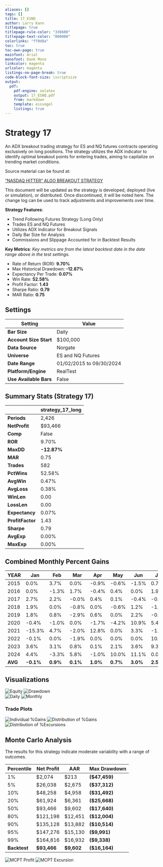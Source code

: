 ```yaml
---
aliases: []
tags: []
title: 17_ESNQ
author: Larry Kann
titlepage: true
titlepage-rule-color: "336600"
titlepage-text-color: "000000"
colorlinks: "ff0d8a"
toc: true
toc-own-page: true
mainfont: Arial
monofont: Dank Mono
linkcolor: magenta
urlcolor: magenta
listings-no-page-break: true
code-block-font-size: \scriptsize
output:
  pdf:
    pdf-engine: xelatex
    output: 17_ESNQ.pdf
    from: markdown
    template: eisvogel
    listings: true
---
```

# Strategy 17

An ADX breakout trading strategy for ES and NQ futures contracts operating exclusively on long positions. The strategy utilizes the ADX indicator to identify optimal breakout points for entering trades, aiming to capitalize on trending market conditions.

Source material can be found at:

[“NASDAQ HITTER” ALGO BREAKOUT STRATEGY](https://www.youtube.com/watch?v=eq7alcWRJpA&t=68s)

This document will be updated as the strategy is developed, deployed (live or simulation), or distributed. Once discontinued, it will be noted here. The change log can be used to track adjustments and improvements over time.

**Strategy Features**:

- Trend Following Futures Strategy (Long Only)
- Trades ES and NQ Futures
- Utilizes ADX Indicator for Breakout Signals
- Daily Bar Size for Analysis
- Commissions and Slippage Accounted for in Backtest Results

**Key Metrics**: _Key metrics are from the latest backtest date in the date range above in the test settings._

- Rate of Return (ROR): **9.70%**
- Max Historical Drawdown: **-12.87%**
- Expectancy Per Trade: **0.07%**
- Win Rate: **52.58%**
- Profit Factor: **1.43**
- Sharpe Ratio: **0.79**
- MAR Ratio: **0.75**

## Settings

| Setting                | Value                    |
| ---------------------- | ------------------------ |
| **Bar Size**           | Daily                    |
| **Account Size Start** | $100,000                 |
| **Data Source**        | Norgate                  |
| **Universe**           | ES and NQ Futures        |
| **Date Range**         | 01/02/2015 to 09/30/2024 |
| **Platform/Engine**    | RealTest                 |
| **Use Available Bars** | False                    |

## Summary Stats (Strategy 17)

|                  | strategy_17_long |
| ---------------- | ---------------- |
| **Periods**      | 2,426            |
| **NetProfit**    | $93,466          |
| **Comp**         | False            |
| **ROR**          | 9.70%            |
| **MaxDD**        | **-12.87%**      |
| **MAR**          | 0.75             |
| **Trades**       | 582              |
| **PctWins**      | 52.58%           |
| **AvgWin**       | 0.47%            |
| **AvgLoss**      | 0.38%            |
| **WinLen**       | 0.00             |
| **LossLen**      | 0.00             |
| **Expectancy**   | 0.07%            |
| **ProfitFactor** | 1.43             |
| **Sharpe**       | 0.79             |
| **AvgExp**       | 0.00%            |
| **MaxExp**       | 0.00%            |

## Combined Monthly Percent Gains

| YEAR    | Jan       | Feb      | Mar      | Apr      | May      | Jun      | Jul      | Aug      | Sep       | Oct      | Nov      | Dec      | **TOTAL** | MaxDD     |
| ------- | --------- | -------- | -------- | -------- | -------- | -------- | -------- | -------- | --------- | -------- | -------- | -------- | --------- | --------- |
| 2015    | 0.0%      | 3.7%     | 0.0%     | -0.9%    | -0.6%    | -1.5%    | 0.7%     | 0.0%     | 0.0%      | 0.5%     | 0.0%     | -0.4%    | **1.4%**  | -3.4%     |
| 2016    | 0.0%      | -1.3%    | 1.7%     | -0.4%    | 0.4%     | 0.0%     | 1.9%     | 0.0%     | -0.6%     | -1.7%    | -1.0%    | -0.5%    | **-1.3%** | -4.3%     |
| 2017    | 2.7%      | 2.2%     | -0.0%    | 0.4%     | 0.1%     | -0.4%    | -0.2%    | 0.8%     | -0.1%     | 2.6%     | -1.0%    | 0.6%     | **7.7%**  | -2.4%     |
| 2018    | 1.9%      | 0.0%     | -0.8%    | 0.0%     | -0.6%    | 1.2%     | -1.8%    | 4.2%     | -0.3%     | 0.0%     | 0.0%     | 0.0%     | **3.9%**  | -5.8%     |
| 2019    | 1.8%      | 0.8%     | -2.9%    | 0.6%     | 0.0%     | 2.2%     | -0.1%    | 0.0%     | 0.0%      | -2.2%    | 1.5%     | 4.6%     | **6.4%**  | -4.7%     |
| 2020    | -0.4%     | -1.0%    | 0.0%     | -1.7%    | -4.2%    | 10.9%    | 5.4%     | 2.0%     | 0.0%      | 11.9%    | 1.6%     | 3.4%     | **28.0%** | -16.0%    |
| 2021    | -15.3%    | 4.7%     | -2.0%    | 12.8%    | 0.0%     | 3.3%     | -1.3%    | -0.0%    | -1.0%     | 0.0%     | 0.0%     | -1.3%    | **-0.1%** | -15.3%    |
| 2022    | -0.1%     | 0.0%     | -1.9%    | 0.0%     | 0.0%     | 0.0%     | 10.8%    | -1.3%    | 0.0%      | -1.5%    | 1.2%     | -1.7%    | **5.6%**  | -3.9%     |
| 2023    | 3.6%      | 3.1%     | 0.8%     | 0.1%     | 2.1%     | 3.6%     | 9.3%     | 0.0%     | -0.4%     | 0.0%     | 0.0%     | 0.0%     | **22.3%** | -7.3%     |
| 2024    | 4.4%      | -3.3%    | 5.8%     | -1.0%    | 10.0%    | 11.1%    | 0.0%     | -0.7%    | -6.7%     | n/a      | n/a      | n/a      | **19.6%** | -8.3%     |
| **AVG** | **-0.1%** | **0.9%** | **0.1%** | **1.0%** | **0.7%** | **3.0%** | **2.5%** | **0.5%** | **-0.9%** | **1.1%** | **0.3%** | **0.5%** | **9.3%**  | **-7.1%** |

## Visualizations

![Equity](images/graph2.png) ![Drawdown](images/graph3.png)  
![Daily](images/graph5.png) ![Monthly](images/graph7.png)

### Trade Plots

![Individual %Gains](images/plot0.png) ![Distribution of %Gains](images/plot1.png)  
![Distribution of %Excursions](images/plot2.png)

## Monte Carlo Analysis

The results for this strategy indicate moderate variability with a range of outcomes. 

| Percentile | Net Profit | AAR  | Max Drawdown     |
| ---------- | ---------- | ---- | ----------------- |
| 1%         | $2,074     | $213 | **($47,459)**     |
| 5%         | $26,038    | $2,675 | **($37,312)**  |
| 10%        | $48,258    | $4,958 | **($31,492)**  |
| 20%        | $61,924    | $6,361 | **($25,668)**  |
| 50%        | $93,466    | $9,602 | **($17,640)**  |
| 80%        | $121,198   | $12,451 | **($12,004)** |
| 90%        | $135,128   | $13,882 | **($10,514)** |
| 95%        | $147,276   | $15,130 | **($9,991)**  |
| 99%        | $164,816   | $16,932 | **($9,338)**  |
| **Backtest** | **$93,466** | **$9,602** | **($16,164)** |

![MCPT Profit](images/plot4.png) ![MCPT Excursion](images/plot5.png)
